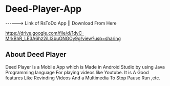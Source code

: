 # Deed-Player-App
------> Link of RsToDo App || Download From Here

https://drive.google.com/file/d/1dvC-MrkBhR_LE3A6hz2iLI3buONGOy9g/view?usp=sharing

## About Deed Player
Deed Player Is a Mobile App which is Made in Android Studio by using Java Programming language For playing videos like Youtube. It is A Good features Like Revinding Videos And a Multimedia To Stop Pause Run ,etc.
